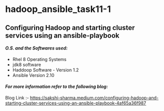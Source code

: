# hadoop_ansible_task11-1 #
## **Configuring Hadoop and starting cluster services using an ansible-playbook** ##

#### *O.S. and the Softwares used:*  #### 
- Rhel 8 Operating Systems
- jdk8 software
- Haddoop Software - Version 1.2 
- Ansible Version 2.10


#### *For more information refer to the following blog:* ####
Blog Link :- https://sakshi-sharma.medium.com/configuring-hadoop-and-starting-cluster-services-using-an-ansible-playbook-4af65a36f987 
